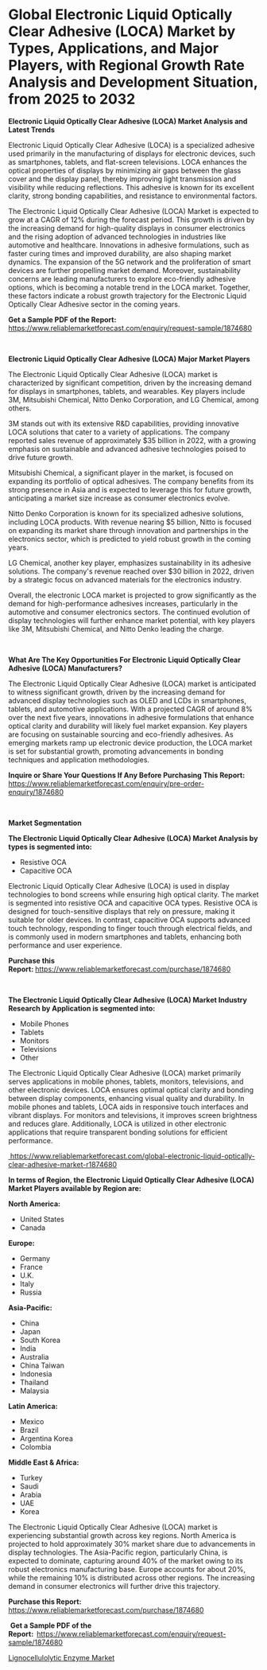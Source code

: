 <p><h1>Global Electronic Liquid Optically Clear Adhesive (LOCA) Market by Types, Applications, and Major Players, with Regional Growth Rate Analysis and Development Situation, from 2025 to 2032</h1></p><p><strong>Electronic Liquid Optically Clear Adhesive (LOCA) Market Analysis and Latest Trends</strong></p>
<p><p>Electronic Liquid Optically Clear Adhesive (LOCA) is a specialized adhesive used primarily in the manufacturing of displays for electronic devices, such as smartphones, tablets, and flat-screen televisions. LOCA enhances the optical properties of displays by minimizing air gaps between the glass cover and the display panel, thereby improving light transmission and visibility while reducing reflections. This adhesive is known for its excellent clarity, strong bonding capabilities, and resistance to environmental factors.</p><p>The Electronic Liquid Optically Clear Adhesive (LOCA) Market is expected to grow at a CAGR of 12% during the forecast period. This growth is driven by the increasing demand for high-quality displays in consumer electronics and the rising adoption of advanced technologies in industries like automotive and healthcare. Innovations in adhesive formulations, such as faster curing times and improved durability, are also shaping market dynamics. The expansion of the 5G network and the proliferation of smart devices are further propelling market demand. Moreover, sustainability concerns are leading manufacturers to explore eco-friendly adhesive options, which is becoming a notable trend in the LOCA market. Together, these factors indicate a robust growth trajectory for the Electronic Liquid Optically Clear Adhesive sector in the coming years.</p></p>
<p><strong>Get a Sample PDF of the Report:&nbsp;</strong> <a href="https://www.reliablemarketforecast.com/enquiry/request-sample/1874680?utm_campaign=3324&utm_medium=2&utm_source=Github&utm_content=ia&utm_term=03042025&utm_id=electronic-liquid-optically-clear-adhesive-loca">https://www.reliablemarketforecast.com/enquiry/request-sample/1874680</a></p>
<p>&nbsp;</p>
<p><strong>Electronic Liquid Optically Clear Adhesive (LOCA) Major Market Players</strong></p>
<p><p>The Electronic Liquid Optically Clear Adhesive (LOCA) market is characterized by significant competition, driven by the increasing demand for displays in smartphones, tablets, and wearables. Key players include 3M, Mitsubishi Chemical, Nitto Denko Corporation, and LG Chemical, among others.</p><p>3M stands out with its extensive R&D capabilities, providing innovative LOCA solutions that cater to a variety of applications. The company reported sales revenue of approximately $35 billion in 2022, with a growing emphasis on sustainable and advanced adhesive technologies poised to drive future growth.</p><p>Mitsubishi Chemical, a significant player in the market, is focused on expanding its portfolio of optical adhesives. The company benefits from its strong presence in Asia and is expected to leverage this for future growth, anticipating a market size increase as consumer electronics evolve.</p><p>Nitto Denko Corporation is known for its specialized adhesive solutions, including LOCA products. With revenue nearing $5 billion, Nitto is focused on expanding its market share through innovation and partnerships in the electronics sector, which is predicted to yield robust growth in the coming years.</p><p>LG Chemical, another key player, emphasizes sustainability in its adhesive solutions. The company's revenue reached over $30 billion in 2022, driven by a strategic focus on advanced materials for the electronics industry. </p><p>Overall, the electronic LOCA market is projected to grow significantly as the demand for high-performance adhesives increases, particularly in the automotive and consumer electronics sectors. The continued evolution of display technologies will further enhance market potential, with key players like 3M, Mitsubishi Chemical, and Nitto Denko leading the charge.</p></p>
<p>&nbsp;</p>
<p><strong>What Are The Key Opportunities For Electronic Liquid Optically Clear Adhesive (LOCA) Manufacturers?</strong></p>
<p><p>The Electronic Liquid Optically Clear Adhesive (LOCA) market is anticipated to witness significant growth, driven by the increasing demand for advanced display technologies such as OLED and LCDs in smartphones, tablets, and automotive applications. With a projected CAGR of around 8% over the next five years, innovations in adhesive formulations that enhance optical clarity and durability will likely fuel market expansion. Key players are focusing on sustainable sourcing and eco-friendly adhesives. As emerging markets ramp up electronic device production, the LOCA market is set for substantial growth, promoting advancements in bonding techniques and application methodologies.</p></p>
<p><strong>Inquire or Share Your Questions If Any Before Purchasing This Report:</strong> <a href="https://www.reliablemarketforecast.com/enquiry/pre-order-enquiry/1874680?utm_campaign=3324&utm_medium=2&utm_source=Github&utm_content=ia&utm_term=03042025&utm_id=electronic-liquid-optically-clear-adhesive-loca">https://www.reliablemarketforecast.com/enquiry/pre-order-enquiry/1874680</a></p>
<p>&nbsp;</p>
<p><strong>Market Segmentation</strong></p>
<p><strong>The Electronic Liquid Optically Clear Adhesive (LOCA) Market Analysis by types is segmented into:</strong></p>
<p><ul><li>Resistive OCA</li><li>Capacitive OCA</li></ul></p>
<p><p>Electronic Liquid Optically Clear Adhesive (LOCA) is used in display technologies to bond screens while ensuring high optical clarity. The market is segmented into resistive OCA and capacitive OCA types. Resistive OCA is designed for touch-sensitive displays that rely on pressure, making it suitable for older devices. In contrast, capacitive OCA supports advanced touch technology, responding to finger touch through electrical fields, and is commonly used in modern smartphones and tablets, enhancing both performance and user experience.</p></p>
<p><strong>Purchase this Report:&nbsp;</strong><a href="https://www.reliablemarketforecast.com/purchase/1874680?utm_campaign=3324&utm_medium=2&utm_source=Github&utm_content=ia&utm_term=03042025&utm_id=electronic-liquid-optically-clear-adhesive-loca">https://www.reliablemarketforecast.com/purchase/1874680</a></p>
<p>&nbsp;</p>
<p><strong>The Electronic Liquid Optically Clear Adhesive (LOCA) Market Industry Research by Application is segmented into:</strong></p>
<p><ul><li>Mobile Phones</li><li>Tablets</li><li>Monitors</li><li>Televisions</li><li>Other</li></ul></p>
<p><p>The Electronic Liquid Optically Clear Adhesive (LOCA) market primarily serves applications in mobile phones, tablets, monitors, televisions, and other electronic devices. LOCA ensures optimal optical clarity and bonding between display components, enhancing visual quality and durability. In mobile phones and tablets, LOCA aids in responsive touch interfaces and vibrant displays. For monitors and televisions, it improves screen brightness and reduces glare. Additionally, LOCA is utilized in other electronic applications that require transparent bonding solutions for efficient performance.</p></p>
<p><a href="https://www.reliablemarketforecast.com/global-electronic-liquid-optically-clear-adhesive-market-r1874680?utm_campaign=3324&utm_medium=2&utm_source=Github&utm_content=ia&utm_term=03042025&utm_id=electronic-liquid-optically-clear-adhesive-loca">&nbsp;https://www.reliablemarketforecast.com/global-electronic-liquid-optically-clear-adhesive-market-r1874680</a></p>
<p><strong>In terms of Region, the Electronic Liquid Optically Clear Adhesive (LOCA) Market Players available by Region are:</strong></p>
<p>
    <p> <strong> North America: </strong>
        <ul>
            <li>United States</li>
            <li>Canada</li>
        </ul>
        </p> 
    <p> <strong> Europe: </strong>
        <ul>
            <li>Germany</li>
            <li>France</li>
            <li>U.K.</li>
            <li>Italy</li>
            <li>Russia</li>
        </ul>
        </p> 
    <p> <strong> Asia-Pacific: </strong>
        <ul>
            <li>China</li>
            <li>Japan</li>
            <li>South Korea</li>
            <li>India</li>
            <li>Australia</li>
            <li>China Taiwan</li>
            <li>Indonesia</li>
            <li>Thailand</li>
            <li>Malaysia</li>
        </ul>
        </p> 
    <p> <strong> Latin America: </strong>
        <ul>
            <li>Mexico</li>
            <li>Brazil</li>
            <li>Argentina Korea</li>
            <li>Colombia</li>
        </ul>
        </p> 
    <p> <strong> Middle East & Africa: </strong>
        <ul>
            <li>Turkey</li>
            <li>Saudi</li>
            <li>Arabia</li>
            <li>UAE</li>
            <li>Korea</li>
        </ul>
    </p>
    </p>
<p><p>The Electronic Liquid Optically Clear Adhesive (LOCA) market is experiencing substantial growth across key regions. North America is projected to hold approximately 30% market share due to advancements in display technologies. The Asia-Pacific region, particularly China, is expected to dominate, capturing around 40% of the market owing to its robust electronics manufacturing base. Europe accounts for about 20%, while the remaining 10% is distributed across other regions. The increasing demand in consumer electronics will further drive this trajectory.</p></p>
<p><strong>Purchase this Report: </strong><a href="https://www.reliablemarketforecast.com/purchase/1874680?utm_campaign=3324&utm_medium=2&utm_source=Github&utm_content=ia&utm_term=03042025&utm_id=electronic-liquid-optically-clear-adhesive-loca">https://www.reliablemarketforecast.com/purchase/1874680</a></p>
<p>&nbsp;<strong>Get a Sample PDF of the Report:&nbsp;&nbsp;</strong><a href="https://www.reliablemarketforecast.com/enquiry/request-sample/1874680?utm_campaign=3324&utm_medium=2&utm_source=Github&utm_content=ia&utm_term=03042025&utm_id=electronic-liquid-optically-clear-adhesive-loca">https://www.reliablemarketforecast.com/enquiry/request-sample/1874680</a></p>
<p><strong></strong></p>
<p><p><a href="https://github.com/denbelnmer50/Market-Research-Report-List-1/blob/main/lignocellulolytic-enzyme-market.md?utm_campaign=3324&utm_medium=2&utm_source=Github&utm_content=ia&utm_term=03042025&utm_id=electronic-liquid-optically-clear-adhesive-loca">Lignocellulolytic Enzyme Market</a></p></p>